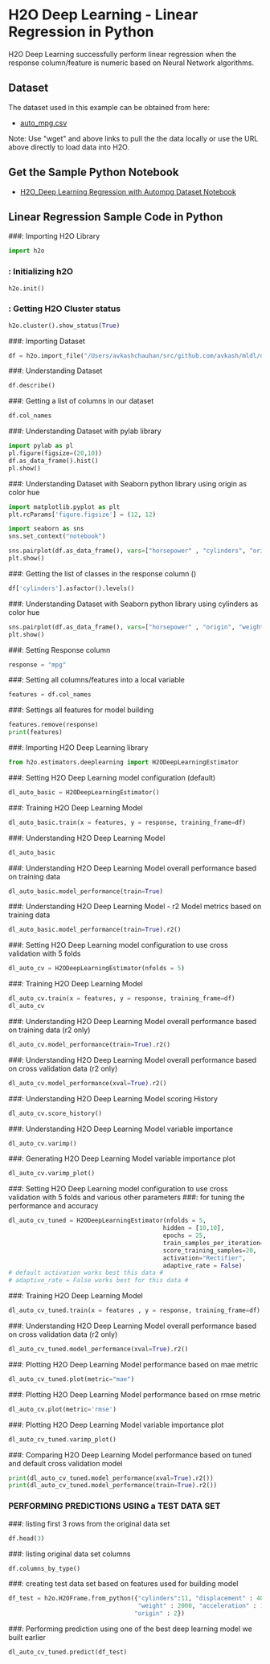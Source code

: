 # H2O Deep Learning - Linear Regression in Python # 

H2O Deep Learning successfully perform linear regression when the response column/feature is numeric based on Neural Network algorithms. 

## Dataset ##
The dataset used in this example can be obtained from here:
 - [auto_mpg.csv](https://raw.githubusercontent.com/Avkash/mldl/master/data/auto_mpg.csv)

Note: Use "wget" and above links to pull the the data locally or use the URL above directly to load data into H2O.
  
## Get the Sample Python Notebook ##
  - [H2O_Deep Learning Regression with Autompg Dataset Notebook](https://github.com/Avkash/mldl/blob/master/notebook/h2o/H2O_DeepLearning_Regression_autompg.ipynb)
  
  
## Linear Regression Sample Code in Python ##

###: Importing H2O Library
```python
import h2o
```
### : Initializing h2O
```python
h2o.init()
```

### : Getting H2O Cluster status
```python
h2o.cluster().show_status(True)
```
###: Importing Dataset
```python
df = h2o.import_file("/Users/avkashchauhan/src/github.com/avkash/mldl/data/auto_mpg.csv")
```
###: Understanding Dataset
```python
df.describe()
```
###: Getting a list of columns in our dataset
```python
df.col_names
```
###: Understanding Dataset with pylab library
```python
import pylab as pl
pl.figure(figsize=(20,10))
df.as_data_frame().hist()
pl.show()
```

###: Understanding Dataset with Seaborn python library using origin as color hue
```python
import matplotlib.pyplot as plt
plt.rcParams['figure.figsize'] = (12, 12)

import seaborn as sns
sns.set_context("notebook")

sns.pairplot(df.as_data_frame(), vars=["horsepower" , "cylinders", "origin", "weight"], hue="origin");
plt.show()
```

###: Getting the list of classes in the response column ()
```python
df['cylinders'].asfactor().levels()
```
###: Understanding Dataset with Seaborn python library using cylinders as color hue
```python
sns.pairplot(df.as_data_frame(), vars=["horsepower" , "origin", "weight"], hue="cylinders");
plt.show()
```

###: Setting Response column
```python
response = "mpg"
```

###: Setting all columns/features into a local variable
```python
features = df.col_names
```

###: Settings all features for model building
```python
features.remove(response)
print(features)
```

###: Importing H2O Deep Learning library
```python
from h2o.estimators.deeplearning import H2ODeepLearningEstimator
```

###: Setting H2O Deep Learning model configuration (default)
```python
dl_auto_basic = H2ODeepLearningEstimator()
```

###: Training H2O Deep Learning Model 
```python
dl_auto_basic.train(x = features, y = response, training_frame=df)
```

###: Understanding H2O Deep Learning Model
```python
dl_auto_basic
```

###: Understanding H2O Deep Learning Model overall performance based on training data
```python
dl_auto_basic.model_performance(train=True)
```

###: Understanding H2O Deep Learning Model - r2 Model metrics based on training data
```python
dl_auto_basic.model_performance(train=True).r2()
```

###: Setting H2O Deep Learning model configuration to use cross validation with 5 folds
```python
dl_auto_cv = H2ODeepLearningEstimator(nfolds = 5)
```

###: Training H2O Deep Learning Model 
```python
dl_auto_cv.train(x = features, y = response, training_frame=df)
dl_auto_cv
```


###: Understanding H2O Deep Learning Model overall performance based on training data (r2 only)
```python
dl_auto_cv.model_performance(train=True).r2()
```


###: Understanding H2O Deep Learning Model overall performance based on cross validation data (r2 only)
```python
dl_auto_cv.model_performance(xval=True).r2()
```


###: Understanding H2O Deep Learning Model scoring History
```python
dl_auto_cv.score_history()
```

###: Understanding H2O Deep Learning Model variable importance
```python
dl_auto_cv.varimp()
```


###: Generating H2O Deep Learning Model variable importance plot
```python
dl_auto_cv.varimp_plot()
```


###: Setting H2O Deep Learning model configuration to use cross validation with 5 folds and various other parameters
###: for tuning the performance and accuracy
```python
dl_auto_cv_tuned = H2ODeepLearningEstimator(nfolds = 5,
                                           hidden = [10,10],
                                           epochs = 25,
                                           train_samples_per_iteration=10,
                                           score_training_samples=20,
                                           activation="Rectifier",
                                           adaptive_rate = False)
# default activation works best this data #
# adaptive_rate = False works best for this data #
```

###: Training H2O Deep Learning Model 
```python
dl_auto_cv_tuned.train(x = features , y = response, training_frame=df)
```


###: Understanding H2O Deep Learning Model overall performance based on cross validation data (r2 only)
```python
dl_auto_cv_tuned.model_performance(xval=True).r2()
```

###: Plotting H2O Deep Learning Model performance based on mae metric
```python
dl_auto_cv_tuned.plot(metric="mae")
```

###: Plotting H2O Deep Learning Model performance based on rmse metric
```python
dl_auto_cv.plot(metric='rmse')
```


###: Plotting H2O Deep Learning Model variable importance plot
```python
dl_auto_cv_tuned.varimp_plot()
```


###: Comparing H2O Deep Learning Model performance based on tuned and default cross validation model
```python
print(dl_auto_cv_tuned.model_performance(xval=True).r2())
print(dl_auto_cv_tuned.model_performance(train=True).r2())
```

### PERFORMING PREDICTIONS USING a TEST DATA SET

###: listing first 3 rows from the original data set
```python
df.head(3)
```


###: listing original data set columns
```python
df.columns_by_type()
```


###: creating test data set based on features used for building model
```python
df_test = h2o.H2OFrame.from_python({"cylinders":11, "displacement" : 400, "horsepower" : 400, 
                                    "weight" : 2000, "acceleration" : 14, "modelyear" : 90,
                                   "origin" : 2})
```

###: Performing prediction using one of the best deep learning model we built earlier
```python
dl_auto_cv_tuned.predict(df_test)
```

